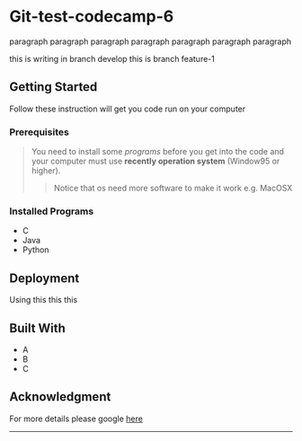 # Git-test-codecamp-6
paragraph paragraph paragraph paragraph paragraph paragraph paragraph

this is writing in branch develop
this is branch feature-1

## Getting Started
Follow these instruction will get you code run on your computer

### Prerequisites
> You need to install some *programs* before you get into the code and your computer must use __recently operation system__ (Window95 or higher).
>> Notice that os need more software to make it work e.g. MacOSX

### Installed Programs
+ C
+ Java
+ Python

## Deployment
Using this this this

## Built With
+ A
+ B
+ C

## Acknowledgment
For more details please google [here](https://www.google.com)

---

<!-- # Git-test-codecamp-6
## title h2
### title h3
#### title h4
##### title h5
###### title h6

ajlkdsfjklj  
klfsjlkajlaj  
ajdsklfjkl  
jkladjlf  
jsfljlk  

*this content is ilitic*  
_this content is ilitic_  
**this content is bold**  
__this content is bold__  
*__this content is combination__*  
**_this content is combination_**  

> test
>> test

1. this is order 1
3. this is order 2

+ test
- test
* test
    * test
***
---
___
![this is a picture](https://img.freepik.com/free-photo/white-cloud-blue-sky-sea_74190-4488.jpg?size=626&ext=jpg)

[this is link to google](https://www.google.co.th/)

            kdlf;ak;ldfkal;kd
        flak;fklk;lk;l;

| header | header |
-- | --
| **content** | *content* |
***content*** | [content](https://www.google.co.th/) 
content | content  -->